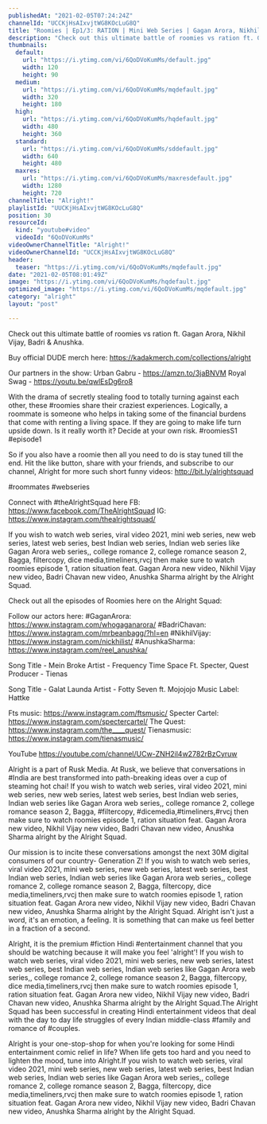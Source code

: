 ```yaml
---
publishedAt: "2021-02-05T07:24:24Z"
channelId: "UCCKjHsAIxvjtWG8KOcLuG8Q"
title: "Roomies | Ep1/3: RATION | Mini Web Series | Gagan Arora, Nikhil Vijay, Badri & Anushka | Alright!"
description: "Check out this ultimate battle of roomies vs ration ft. Gagan Arora, Nikhil Vijay, Badri & Anushka.\n\nBuy official DUDE merch here: https://kadakmerch.com/collections/alright\n\nOur partners in the show: \nUrban Gabru -  https://amzn.to/3jaBNVM\nRoyal Swag - https://youtu.be/qwlEsDg6ro8\n\nWith the drama of secretly stealing food to totally turning against each other, these #roomies share their craziest experiences. Logically, a roommate is someone who helps in taking some of the financial burdens that come with renting a living space. If they are going to make life turn upside down. Is it really worth it? Decide at your own risk. #roomiesS1 #episode1\n\nSo if you also have a roomie then all you need to do is stay tuned till the end. Hit the like button, share with your friends, and subscribe to our channel, Alright for more such short funny videos: http://bit.ly/alrightsquad\n\n#roommates #webseries\n\nConnect with #theAlrightSquad here\nFB: https://www.facebook.com/TheAlrightSquad\nIG: https://www.instagram.com/thealrightsquad/\n\nIf you wish to watch web series, viral video 2021, mini web series, new web series, latest web series, best Indian web series, Indian web series like Gagan Arora web series,, college romance 2, college romance season 2, Bagga, filtercopy, dice media,timeliners,rvcj then make sure to watch roomies episode 1, ration situation feat. Gagan Arora new video, Nikhil Vijay new video, Badri Chavan new video, Anushka Sharma alright by the Alright Squad. \n\n\nCheck out all the episodes of Roomies here on the Alright Squad: \n\nFollow our actors here:\n#GaganArora: https://www.instagram.com/whogaganarora/\n#BadriChavan: https://www.instagram.com/mrbeanbagg/?hl=en\n#NikhilVijay: https://www.instagram.com/nickhilist/\n#AnushkaSharma: https://www.instagram.com/reel_anushka/\n\nSong Title - Mein Broke\nArtist - Frequency Time Space Ft. Specter, Quest\nProducer - Tienas\n\nSong Title - Galat Launda\nArtist - Fotty Seven ft. Mojojojo\nMusic Label: Hattke\n\n Fts music: https://www.instagram.com/ftsmusic/\nSpecter Cartel: https://www.instagram.com/spectercartel/\nThe Quest: https://www.instagram.com/the____quest/\nTienasmusic: https://www.instagram.com/tienasmusic/\n\nYouTube\nhttps://youtube.com/channel/UCw-ZNH2il4w2782rBzCyruw\n\nAlright is a part of Rusk Media. At Rusk, we believe that conversations in #India are best transformed into path-breaking ideas over a cup of steaming hot chai! If you wish to watch web series, viral video 2021, mini web series, new web series, latest web series, best Indian web series, Indian web series like Gagan Arora web series,, college romance 2, college romance season 2, Bagga, #filtercopy, #dicemedia,#timeliners,#rvcj then make sure to watch roomies episode 1, ration situation feat. Gagan Arora new video, Nikhil Vijay new video, Badri Chavan new video, Anushka Sharma alright by the Alright Squad. \n\n\nOur mission is to incite these conversations amongst the next 30M digital consumers of our country- Generation Z! If you wish to watch web series, viral video 2021, mini web series, new web series, latest web series, best Indian web series, Indian web series like Gagan Arora web series,, college romance 2, college romance season 2, Bagga, filtercopy, dice media,timeliners,rvcj then make sure to watch roomies episode 1, ration situation feat. Gagan Arora new video, Nikhil Vijay new video, Badri Chavan new video, Anushka Sharma alright by the Alright Squad. Alright isn't just a word, it's an emotion, a feeling. It is something that can make us feel better in a fraction of a second.\n\nAlright, it is the premium #fiction Hindi #entertainment channel that you should be watching because it will make you feel 'alright'! If you wish to watch web series, viral video 2021, mini web series, new web series, latest web series, best Indian web series, Indian web series like Gagan Arora web series,, college romance 2, college romance season 2, Bagga, filtercopy, dice media,timeliners,rvcj then make sure to watch roomies episode 1, ration situation feat. Gagan Arora new video, Nikhil Vijay new video, Badri Chavan new video, Anushka Sharma alright by the Alright Squad.The Alright Squad has been successful in creating Hindi entertainment videos that deal with the day to day life struggles of every Indian middle-class #family and romance of #couples.\n\nAlright is your one-stop-shop for when you're looking for some Hindi entertainment comic relief in life? When life gets too hard and you need to lighten the mood, tune into Alright.If you wish to watch web series, viral video 2021, mini web series, new web series, latest web series, best Indian web series, Indian web series like Gagan Arora web series,, college romance 2, college romance season 2, Bagga, filtercopy, dice media,timeliners,rvcj then make sure to watch roomies episode 1, ration situation feat. Gagan Arora new video, Nikhil Vijay new video, Badri Chavan new video, Anushka Sharma alright by the Alright Squad."
thumbnails:
  default:
    url: "https://i.ytimg.com/vi/6QoDVoKumMs/default.jpg"
    width: 120
    height: 90
  medium:
    url: "https://i.ytimg.com/vi/6QoDVoKumMs/mqdefault.jpg"
    width: 320
    height: 180
  high:
    url: "https://i.ytimg.com/vi/6QoDVoKumMs/hqdefault.jpg"
    width: 480
    height: 360
  standard:
    url: "https://i.ytimg.com/vi/6QoDVoKumMs/sddefault.jpg"
    width: 640
    height: 480
  maxres:
    url: "https://i.ytimg.com/vi/6QoDVoKumMs/maxresdefault.jpg"
    width: 1280
    height: 720
channelTitle: "Alright!"
playlistId: "UUCKjHsAIxvjtWG8KOcLuG8Q"
position: 30
resourceId:
  kind: "youtube#video"
  videoId: "6QoDVoKumMs"
videoOwnerChannelTitle: "Alright!"
videoOwnerChannelId: "UCCKjHsAIxvjtWG8KOcLuG8Q"
header:
  teaser: "https://i.ytimg.com/vi/6QoDVoKumMs/mqdefault.jpg"
date: "2021-02-05T08:01:49Z"
image: "https://i.ytimg.com/vi/6QoDVoKumMs/hqdefault.jpg"
optimized_image: "https://i.ytimg.com/vi/6QoDVoKumMs/mqdefault.jpg"
category: "alright"
layout: "post"

---
```

Check out this ultimate battle of roomies vs ration ft. Gagan Arora, Nikhil Vijay, Badri & Anushka.

Buy official DUDE merch here: https://kadakmerch.com/collections/alright

Our partners in the show: 
Urban Gabru -  https://amzn.to/3jaBNVM
Royal Swag - https://youtu.be/qwlEsDg6ro8

With the drama of secretly stealing food to totally turning against each other, these #roomies share their craziest experiences. Logically, a roommate is someone who helps in taking some of the financial burdens that come with renting a living space. If they are going to make life turn upside down. Is it really worth it? Decide at your own risk. #roomiesS1 #episode1

So if you also have a roomie then all you need to do is stay tuned till the end. Hit the like button, share with your friends, and subscribe to our channel, Alright for more such short funny videos: http://bit.ly/alrightsquad

#roommates #webseries

Connect with #theAlrightSquad here
FB: https://www.facebook.com/TheAlrightSquad
IG: https://www.instagram.com/thealrightsquad/

If you wish to watch web series, viral video 2021, mini web series, new web series, latest web series, best Indian web series, Indian web series like Gagan Arora web series,, college romance 2, college romance season 2, Bagga, filtercopy, dice media,timeliners,rvcj then make sure to watch roomies episode 1, ration situation feat. Gagan Arora new video, Nikhil Vijay new video, Badri Chavan new video, Anushka Sharma alright by the Alright Squad. 


Check out all the episodes of Roomies here on the Alright Squad: 

Follow our actors here:
#GaganArora: https://www.instagram.com/whogaganarora/
#BadriChavan: https://www.instagram.com/mrbeanbagg/?hl=en
#NikhilVijay: https://www.instagram.com/nickhilist/
#AnushkaSharma: https://www.instagram.com/reel_anushka/

Song Title - Mein Broke
Artist - Frequency Time Space Ft. Specter, Quest
Producer - Tienas

Song Title - Galat Launda
Artist - Fotty Seven ft. Mojojojo
Music Label: Hattke

 Fts music: https://www.instagram.com/ftsmusic/
Specter Cartel: https://www.instagram.com/spectercartel/
The Quest: https://www.instagram.com/the____quest/
Tienasmusic: https://www.instagram.com/tienasmusic/

YouTube
https://youtube.com/channel/UCw-ZNH2il4w2782rBzCyruw

Alright is a part of Rusk Media. At Rusk, we believe that conversations in #India are best transformed into path-breaking ideas over a cup of steaming hot chai! If you wish to watch web series, viral video 2021, mini web series, new web series, latest web series, best Indian web series, Indian web series like Gagan Arora web series,, college romance 2, college romance season 2, Bagga, #filtercopy, #dicemedia,#timeliners,#rvcj then make sure to watch roomies episode 1, ration situation feat. Gagan Arora new video, Nikhil Vijay new video, Badri Chavan new video, Anushka Sharma alright by the Alright Squad. 


Our mission is to incite these conversations amongst the next 30M digital consumers of our country- Generation Z! If you wish to watch web series, viral video 2021, mini web series, new web series, latest web series, best Indian web series, Indian web series like Gagan Arora web series,, college romance 2, college romance season 2, Bagga, filtercopy, dice media,timeliners,rvcj then make sure to watch roomies episode 1, ration situation feat. Gagan Arora new video, Nikhil Vijay new video, Badri Chavan new video, Anushka Sharma alright by the Alright Squad. Alright isn't just a word, it's an emotion, a feeling. It is something that can make us feel better in a fraction of a second.

Alright, it is the premium #fiction Hindi #entertainment channel that you should be watching because it will make you feel 'alright'! If you wish to watch web series, viral video 2021, mini web series, new web series, latest web series, best Indian web series, Indian web series like Gagan Arora web series,, college romance 2, college romance season 2, Bagga, filtercopy, dice media,timeliners,rvcj then make sure to watch roomies episode 1, ration situation feat. Gagan Arora new video, Nikhil Vijay new video, Badri Chavan new video, Anushka Sharma alright by the Alright Squad.The Alright Squad has been successful in creating Hindi entertainment videos that deal with the day to day life struggles of every Indian middle-class #family and romance of #couples.

Alright is your one-stop-shop for when you're looking for some Hindi entertainment comic relief in life? When life gets too hard and you need to lighten the mood, tune into Alright.If you wish to watch web series, viral video 2021, mini web series, new web series, latest web series, best Indian web series, Indian web series like Gagan Arora web series,, college romance 2, college romance season 2, Bagga, filtercopy, dice media,timeliners,rvcj then make sure to watch roomies episode 1, ration situation feat. Gagan Arora new video, Nikhil Vijay new video, Badri Chavan new video, Anushka Sharma alright by the Alright Squad.